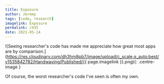 ```yaml
---
title: Exposure
author: Jeremy
tags: [code, research]
imagelink: Exposure
permalink: /435
date: 2021-05-14
---
```


![Seeing researcher's code has made me appreciate how great most apps are by comparison.](https://res.cloudinary.com/dh3hm8pb7/image/upload/c_scale,q_auto:best/v1535842782/Handwaving/Published/{{ page.imagelink }}.png){: .centre-image }

Of course, the worst researcher's code I've seen is often my own.
